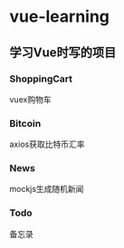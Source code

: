 # vue-learning

## 学习Vue时写的项目

### ShoppingCart
vuex购物车

### Bitcoin
axios获取比特币汇率

### News
mockjs生成随机新闻

### Todo
备忘录
